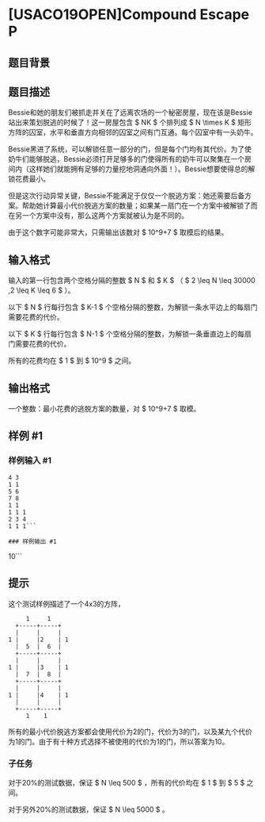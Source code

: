 # [USACO19OPEN]Compound Escape P

## 题目背景



## 题目描述

Bessie和她的朋友们被抓走并关在了远离农场的一个秘密房屋，现在该是Bessie站出来策划脱逃的时候了！这一房屋包含 $ NK $ 个排列成 $ N \times K $ 矩形方阵的囚室，水平和垂直方向相邻的囚室之间有门互通。每个囚室中有一头奶牛。

Bessie黑进了系统，可以解锁任意一部分的门，但是每个门均有其代价。为了使奶牛们能够脱逃，Bessie必须打开足够多的门使得所有的奶牛可以聚集在一个房间内（这样她们就能拥有足够的力量挖地洞通向外面！）。Bessie想要使得总的解锁花费最小。

但是这次行动异常关键，Bessie不能满足于仅仅一个脱逃方案：她还需要后备方案。帮助她计算最小代价脱逃方案的数量；如果某一扇门在一个方案中被解锁了而在另一个方案中没有，那么这两个方案就被认为是不同的。

由于这个数字可能非常大，只需输出该数对 $ 10^9+7 $ 取模后的结果。

## 输入格式

输入的第一行包含两个空格分隔的整数 $ N $ 和 $ K $ （ $ 2 \leq N \leq 30000 ,2 \leq K \leq 6 $ ）。

以下 $ N $ 行每行包含 $ K-1 $ 个空格分隔的整数，为解锁一条水平边上的每扇门需要花费的代价。

以下 $ K $ 行每行包含 $ N-1 $ 个空格分隔的整数，为解锁一条垂直边上的每扇门需要花费的代价。

所有的花费均在 $ 1 $ 到 $ 10^9 $ 之间。

## 输出格式

一个整数：最小花费的逃脱方案的数量，对 $ 10^9+7 $ 取模。

## 样例 #1

### 样例输入 #1
```
4 3
1 1
5 6
7 8
1 1
1 1 1
2 3 4
1 1 1```

### 样例输出 #1

```
10```

## 提示

这个测试样例描述了一个4x3的方阵，

```
     1     1
  +-----+-----+
  |     |     |
1 |     |2    | 1
  |  5  |  6  |
  +-----+-----+
  |     |     |
1 |     |3    | 1
  |  7  |  8  |
  +-----+-----+
  |     |     |
1 |     |4    | 1
  |     |     |
  +-----+-----+
     1    1
```

所有的最小代价脱逃方案都会使用代价为2的门，代价为3的门，以及某九个代价为1的门。由于有十种方式选择不被使用的代价为1的门，所以答案为10。

### 子任务

对于20%的测试数据，保证 $ N \leq 500 $ ，所有的代价均在 $ 1 $ 到 $ 5 $ 之间。

对于另外20%的测试数据，保证 $ N \leq 5000 $ 。
